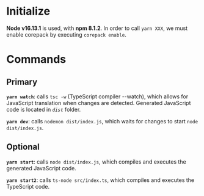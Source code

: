 # Initialize

**Node v16.13.1** is used, with **npm 8.1.2**. In order to call `yarn XXX`, we must enable corepack by executing `corepack enable`.

# Commands

## Primary

**`yarn watch`**: calls `tsc -w` (TypeScript compiler --watch), which allows for JavaScript translation when changes are detected. Generated JavaScript code is located in *`dist`* folder.

**`yarn dev`**: calls `nodemon dist/index.js`, which waits for changes to start `node dist/index.js`.

## Optional

**`yarn start`**: calls `node dist/index.js`, which compiles and executes the generated JavaScript code.

**`yarn start2`**: calls `ts-node src/index.ts`, which compiles and executes the TypeScript code.